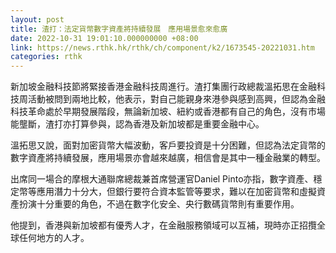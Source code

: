 ```yaml
---
layout: post
title: 渣打：法定貨幣數字資產將持續發展　應用場景愈來愈廣
date: 2022-10-31 19:01:10.000000000 +08:00
link: https://news.rthk.hk/rthk/ch/component/k2/1673545-20221031.htm
categories: rthk
---
```


新加坡金融科技節將緊接香港金融科技周進行。渣打集團行政總裁溫拓思在金融科技周活動被問到兩地比較，他表示，對自己能親身來港參與感到高興，但認為金融科技革命處於早期發展階段，無論新加坡、紐約或香港都有自己的角色，沒有市場能壟斷，渣打亦打算參與，認為香港及新加坡都是重要金融中心。

溫拓思又說，面對加密貨幣大幅波動，客戶要投資是十分困難，但認為法定貨幣的數字資產將持續發展，應用場景亦會越來越廣，相信會是其中一種金融業的轉型。

出席同一場合的摩根大通聯席總裁兼首席營運官Daniel Pinto亦指，數字資產、穩定幣等應用潛力十分大，但銀行要符合資本監管等要求，難以在加密貨幣和虛擬資產扮演十分重要的角色，不過在數字化安全、央行數碼貨幣則有重要作用。

他提到，香港與新加坡都有優秀人才，在金融服務領域可以互補，現時亦正招攬全球任何地方的人才。
